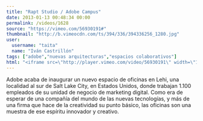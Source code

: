 ```yaml
---
title: "Rapt Studio / Adobe Campus"
date: 2013-01-13 00:48:34 00:00
permalink: /videos/1628
source: "https://vimeo.com/56930191#"
thumbnail: "http://b.vimeocdn.com/ts/394/336/394336256_1280.jpg"
user:
  username: "taita"
  name: "Iván Castrillón"
tags: ["adobe","nuevas arquitecturas","espacios colaborativos"]
html: "<iframe src=\"http://player.vimeo.com/video/56930191\" width=\"1280\" height=\"720\" frameborder=\"0\" webkitAllowFullScreen mozallowfullscreen allowFullScreen></iframe>"
---
```


Adobe acaba de inaugurar un nuevo espacio de oficinas en Lehi, una localidad al sur de Salt Lake City, en Estados Unidos, donde trabajan 1.100 empleados de su unidad de negocio de marketing digital. Como era de esperar de una compañía del mundo de las nuevas tecnologías, y más de una firma que hace de la creatividad su punto básico, las oficinas son una muestra de ese espíritu innovador y creativo.